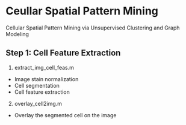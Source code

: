 # Ceullar Spatial Pattern Mining
Cellular Spatial Pattern Mining via Unsupervised Clustering and Graph Modeling

## Step 1: Cell Feature Extraction
1. extract_img_cell_feas.m
- Image stain normalization
- Cell segmentation
- Cell feature extraction
2. overlay_cell2img.m
- Overlay the segmented cell on the image
